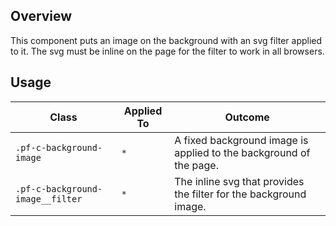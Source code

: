 ## Overview

This component puts an image on the background with an svg filter applied to it. The svg must be inline on the page for the filter to work in all browsers.

## Usage

| Class | Applied To | Outcome |
| -- | -- | -- |
| `.pf-c-background-image` | `*` |  A fixed background image is applied to the background of the page. |
| `.pf-c-background-image__filter` | `*` |  The inline svg that provides the filter for the background image. |
